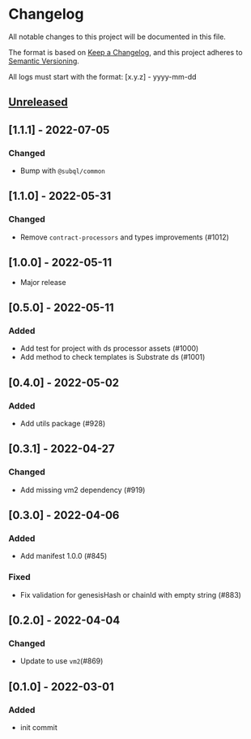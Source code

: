 # Changelog
All notable changes to this project will be documented in this file.

The format is based on [Keep a Changelog](https://keepachangelog.com/en/1.0.0/),
and this project adheres to [Semantic Versioning](https://semver.org/spec/v2.0.0.html).

All logs must start with the format: [x.y.z] - yyyy-mm-dd

## [Unreleased]

## [1.1.1] - 2022-07-05
### Changed
- Bump with `@subql/common`

## [1.1.0] - 2022-05-31
### Changed
- Remove `contract-processors` and types improvements (#1012)

## [1.0.0] - 2022-05-11
- Major release

## [0.5.0] - 2022-05-11
### Added
- Add test for project with ds processor assets (#1000)
- Add method to check templates is Substrate ds (#1001)

## [0.4.0] - 2022-05-02
### Added
- Add utils package (#928)

## [0.3.1] - 2022-04-27
### Changed
- Add missing vm2 dependency (#919)

## [0.3.0] - 2022-04-06
### Added
- Add manifest 1.0.0 (#845)
### Fixed
- Fix validation for genesisHash or chainId with empty string (#883)

## [0.2.0] - 2022-04-04
### Changed
- Update to use `vm2`(#869)

## [0.1.0] - 2022-03-01
### Added
- init commit

[Unreleased]: https://github.com/subquery/subql/compare/common-substrate/0.1.0...HEAD
